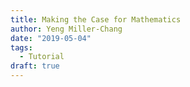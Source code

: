 ```yaml
---
title: Making the Case for Mathematics
author: Yeng Miller-Chang
date: "2019-05-04"
tags:
  - Tutorial
draft: true
---
```

